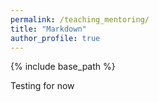 ```yaml
---
permalink: /teaching_mentoring/
title: "Markdown"
author_profile: true
---
```


{% include base_path %}

Testing for now
